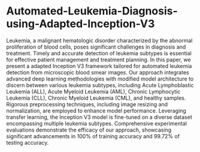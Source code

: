 # Automated-Leukemia-Diagnosis-using-Adapted-Inception-V3
Leukemia, a malignant hematologic disorder characterized by the abnormal proliferation of blood cells, poses significant challenges in diagnosis and treatment. Timely and accurate detection of leukemia subtypes is essential for effective patient management and treatment planning. In this paper, we present a adapted Inception V3 framework tailored for automated leukemia detection from microscopic blood smear images. Our approach integrates advanced deep learning methodologies with modified model architecture to discern between various leukemia subtypes, including Acute Lymphoblastic Leukemia (ALL), Acute Myeloid Leukemia (AML), Chronic Lymphocytic Leukemia (CLL), Chronic Myeloid Leukemia (CML), and healthy samples. Rigorous preprocessing techniques, including image resizing and normalization, are employed to enhance model performance. Leveraging transfer learning, the Inception V3 model is fine-tuned on a diverse dataset encompassing multiple leukemia subtypes. Comprehensive experimental evaluations demonstrate the efficacy of our approach, showcasing significant advancements in 100\% of training accuracy  and 99.72\% of testing accuracy.
